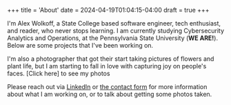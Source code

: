 +++
title = 'About'
date = 2024-04-19T01:04:15-04:00
draft = true
+++

I'm Alex Wolkoff, a State College based software engineer, tech enthusiast, and reader, who never stops learning. I am currently studying Cybersecurity Analytics and Operations, at the Pennsylvania State University (**WE ARE!**). Below are some projects that I've been working on.

I'm also a photographer that got their start taking pictures of flowers and plant life, but I am starting to fall in love with capturing joy on people's faces. [Click here] to see my photos

Please reach out via [LinkedIn](https://www.linkedin.com/in/alex-wolkoff/) or [the contact form](#contact) for more information about what I am working on, or to talk about getting some photos taken.